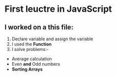 # First leuctre in JavaScript 
## I worked on a this file:
1. Declare variable and assign the variable
2. I used the **Function**
3. I solve problems:*-*
- Average calculation
- Even **and** Odd numbers
- **Sorting Arrays**  